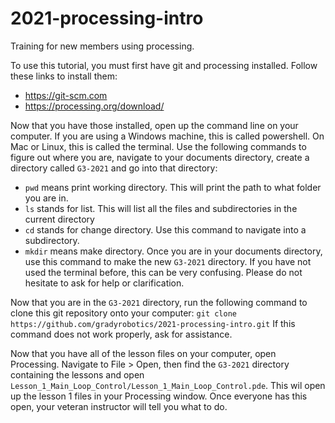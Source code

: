 # 2021-processing-intro
Training for new members using processing.

To use this tutorial, you must first have git and processing installed. Follow these links to install them:
* https://git-scm.com
* https://processing.org/download/

Now that you have those installed, open up the command line on your computer. If you are using a Windows machine, this is called powershell. On Mac or Linux, this is called the terminal.
Use the following commands to figure out where you are, navigate to your documents directory, create a directory called `G3-2021` and go into that directory:
* `pwd` means print working directory. This will print the path to what folder you are in.
* `ls` stands for list. This will list all the files and subdirectories in the current directory
* `cd` stands for change directory. Use this command to navigate into a subdirectory.
* `mkdir` means make directory. Once you are in your documents directory, use this command to make the new `G3-2021` directory.
If you have not used the terminal before, this can be very confusing. Please do not hesitate to ask for help or clarification.

Now that you are in the `G3-2021` directory, run the following command to clone this git repository onto your computer:
`git clone https://github.com/gradyrobotics/2021-processing-intro.git`
If this command does not work properly, ask for assistance.

Now that you have all of the lesson files on your computer, open Processing. Navigate to File > Open, then find the `G3-2021` directory containing the lessons and open `Lesson_1_Main_Loop_Control/Lesson_1_Main_Loop_Control.pde`. This wil open up the lesson 1 files in your Processing window. Once everyone has this open, your veteran instructor will tell you what to do.
